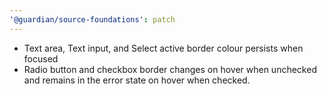 ```yaml
---
'@guardian/source-foundations': patch
---
```


- Text area, Text input, and Select active border colour persists when focused
- Radio button and checkbox border changes on hover when unchecked and remains in the error state on hover when checked.
